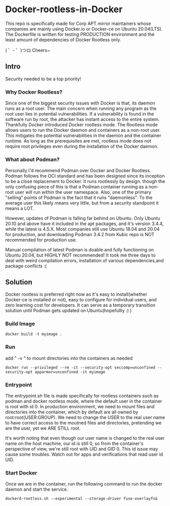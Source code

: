 # Docker-rootless-in-Docker
This repo is specifically made for Corp APT mirror maintainers whose companies are mainly using Docker.io or Docker-ce on Ubuntu 20.04(LTS). The Dockerfile is written for testing PRODUCTION environment and the least amount of dependencies of Docker Rootless only.

( ゜- ゜)つロ Cheers~

## Intro 
Security needed to be a top priority! 

### Why Docker Rootless? 
Since one of the biggest security issues with Docker is that, its daemon runs as a root user. The main concern when running any program as the root user lies in potential vulnerabilities. If a vulnerability is found in the software run by root, the attacker has instant access to the entire system. Thankfully Docker introduced Docker rootless mode. The Rootless mode allows users to run the Docker daemon and containers as a non-root user. This mitigates the potential vulnerabilities in the daemon and the container runtime. As long as the prerequisites are met, rootless mode does not require root privileges even during the installation of the Docker daemon. 

### What about Podman?
Personally I'd recommend Podman over Docker and Docker Rootless. Podman follows the OCI standard and has been designed since its inception to be a close replacement to Docker. It runs rootlessly by design. though the only confusing piece of this is that a Podman container running as a non-root user will run within the user namespace. Also, one of the primary "selling" points of Podman is the fact that it runs "daemonless". To the average user this likely means very little, but from a security standpoint it means a LOT.  

However, updates of Podman is falling far behind on Ubuntu. Only Ubuntu 20.10 and above have it included in the apt packages, and it's version 3.4.4, while the latest is 4.5.X. Most companies still use Ubuntu 18.04 and 20.04 for production, and downloading Podman 3.4.2 from Kubic repo is NOT recommended for production use. 

Manual compilation of latest Podman is doable and fully functioning on Ubuntu 20.04, but HIGHLY NOT recommended! It took me three days to deal with weird compilation errors, installation of various dependencies,and package conflicts :(  

## Solution
Docker rootless is preferred right now as it's easy to install(whether Docker-ce is installed or not), easy to configure for individual users, and zero learning cost for developers. It can serve as a temporary transition solution until Podman gets updated on Ubuntu(hopefullly :) ) 

### Build Image
```
docker build -t myimage .
```

### Run
add " -v " to mount directories into the containers as needed
```
docker run --privileged --rm -it --security-opt seccomp=unconfined --security-opt apparmor=unconfined -it myimage
```

### Entrypoint
The entrypoint.sh file is made specifically for rootless containers such as podman and docker rootless mode, where the default user in the container is root with id 0. In production environment, we need to mount files and directories into the container, which by default are all owned by root:root(USER:GROUP). We need to change the USER to the real user name to have correct access to the moutned files and directories,  pretending we are the user, yet we ARE STILL root. 

It's worth noting that even though our user name is changed to the real user name on the host machine, our id is still 0, so from the container's perspective of view, we're still root with UID and GID 0. This id issue may cause some troubles. Watch out for apps and verifications that read user id UID.

### Start Docker
Once we are in the container, run the following command to run the docker daemon and start the service.
```
dockerd-rootless.sh --experimental --storage-driver fuse-overlayfs&
```
